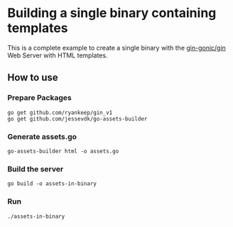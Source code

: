 # Building a single binary containing templates

This is a complete example to create a single binary with the
[gin-gonic/gin][gin] Web Server with HTML templates.

[gin]: https://github.com/ryankeep/gin_v1

## How to use

### Prepare Packages

```
go get github.com/ryankeep/gin_v1
go get github.com/jessevdk/go-assets-builder
```

### Generate assets.go

```
go-assets-builder html -o assets.go
```

### Build the server

```
go build -o assets-in-binary
```

### Run

```
./assets-in-binary
```
